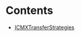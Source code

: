 

# Contents
- [ICMXTransferStrategies](ICMXTransferStrategies.sol/interface.ICMXTransferStrategies.md)
